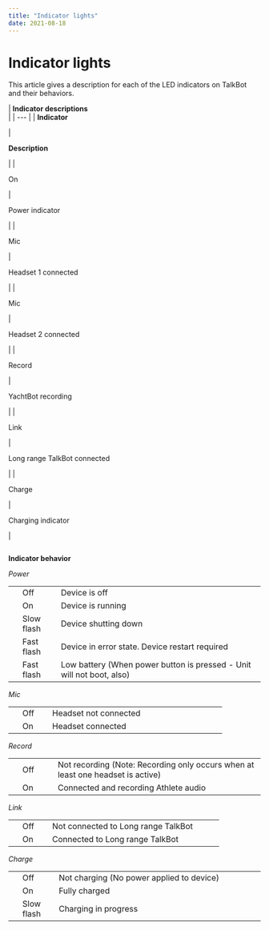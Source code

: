 ```yaml
---
title: "Indicator lights"
date: 2021-08-18
---
```

# Indicator lights

This article gives a description for each of the LED indicators on TalkBot and their behaviors.  

  

  

| **Indicator descriptions**  
 |
| --- |
| 
**Indicator**

 | 

**Description**

 |
| 

On

 | 

Power indicator

 |
| 

Mic

 | 

Headset 1 connected

 |
| 

Mic

 | 

Headset 2 connected

 |
| 

Record

 | 

YachtBot recording

 |
| 

Link

 | 

Long range TalkBot connected

 |
| 

Charge

 | 

Charging indicator

 |

  

  

<img src="../../../assets/images/8018911530.png" alt=""  />

  

**Indicator behavior**

_Power_

<table style="width: 100%;"><tbody><tr><td style="width: 14.024%; vertical-align: middle; text-align: left;"><div style="margin-left: 20px;">Off</div></td><td style="width: 85.8848%;"><div style="margin-left: 20px;">Device is off</div></td></tr><tr><td style="width: 14.024%; text-align: left;"><div style="margin-left: 20px;">On &nbsp; &nbsp;</div></td><td style="width: 85.8848%;"><div style="margin-left: 20px;">Device is running</div></td></tr><tr><td style="width: 14.024%; text-align: left;"><div style="margin-left: 20px;">Slow flash</div></td><td style="width: 85.8848%;"><div style="margin-left: 20px;">Device shutting down</div></td></tr><tr><td style="width: 14.024%; text-align: left;"><div style="margin-left: 20px;">Fast flash</div></td><td style="width: 85.8848%;"><div style="margin-left: 20px;">Device in error state. Device restart required</div></td></tr><tr><td><div style="margin-left: 20px;">Fast flash&nbsp;</div></td><td><div style="margin-left: 20px;">Low battery (When power button is pressed - Unit will not boot, also)</div></td></tr></tbody></table>

  

_Mic_

<table style="width: 100%;"><tbody><tr><td style="width: 13.9329%;"><div style="margin-left: 20px;">Off</div></td><td style="width: 85.9759%;"><div style="margin-left: 20px;">Headset not connected</div></td></tr><tr><td style="width: 13.9329%;"><div style="margin-left: 20px;">On</div></td><td style="width: 85.9759%;"><div style="margin-left: 20px;">Headset connected</div></td></tr></tbody></table>

  

_Record_

<table style="width: 100%;"><tbody><tr><td style="width: 14.024%;"><div style="margin-left: 20px;">Off</div></td><td style="width: 85.8848%;"><div style="margin-left: 20px;">Not recording (Note: Recording only occurs when at least one headset is active)</div></td></tr><tr><td style="width: 14.024%;"><div style="margin-left: 20px;">On</div></td><td style="width: 85.8848%;"><div style="margin-left: 20px;">Connected and recording Athlete audio</div></td></tr></tbody></table>

  

_Link_

<table style="width: 100%;"><tbody><tr><td style="width: 14.1152%;"><div style="margin-left: 20px;">Off</div></td><td style="width: 85.7936%;"><div style="margin-left: 20px;">Not connected to Long range TalkBot</div></td></tr><tr><td style="width: 14.1152%;"><div style="margin-left: 20px;">On</div></td><td style="width: 85.7936%;"><div style="margin-left: 20px;">Connected to Long range TalkBot</div></td></tr></tbody></table>

  

_Charge_

<table style="width: 100%;"><tbody><tr><td style="width: 13.9329%;"><div style="margin-left: 20px;">Off</div></td><td style="width: 85.9759%;"><div style="margin-left: 20px;">Not charging (No power applied to device)</div></td></tr><tr><td style="width: 13.9329%;"><div style="margin-left: 20px;">On</div></td><td style="width: 85.9759%;"><div style="margin-left: 20px;">Fully charged</div></td></tr><tr><td style="width: 13.9329%;"><div style="margin-left: 20px;">Slow flash</div></td><td style="width: 85.9759%;"><div style="margin-left: 20px;">Charging in progress</div></td></tr></tbody></table>